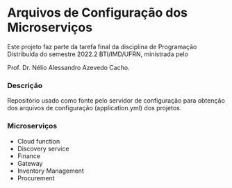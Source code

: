 # Arquivos de Configuração dos Microserviços

Este projeto faz parte da tarefa final da disciplina de Programação Distribuída do semestre 2022.2 BTI/IMD/UFRN, ministrada pelo

Prof. Dr. Nélio Alessandro Azevedo Cacho.

### Descrição 

Repositório usado como fonte pelo servidor de configuração para obtenção dos arquivos de configuração (application.yml) dos projetos.

### Microserviços 
- Cloud function
- Discovery service
- Finance
- Gateway
- Inventory Management
- Procurement
